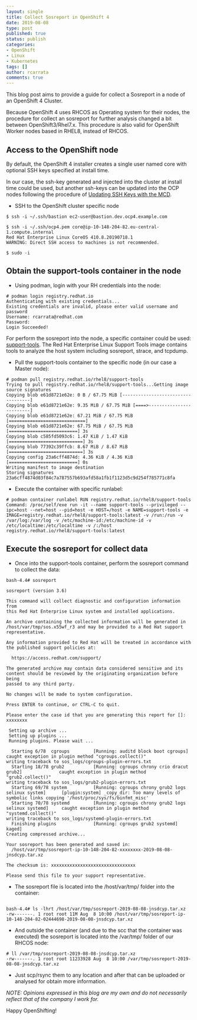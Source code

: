 ```yaml
---
layout: single
title: Collect Sosreport in OpenShift 4
date: 2019-08-08
type: post
published: true
status: publish
categories:
- OpenShift
- Linux
- Kubernetes
tags: []
author: rcarrata
comments: true
---
```


This blog post aims to provide a guide for collect a Sosreport in a node of an OpenShift 4 Cluster.

Because OpenShift 4 uses RHCOS as Operating system for their nodes, the procedure for collect an sosreport for further analysis changed a bit between OpenShift3/Rhel7.x. This procedure is also valid for OpenShift Worker nodes based in RHEL8, instead of RHCOS.

## Access to the OpenShift node

By default, the OpenShift 4 installer creates a single user named core with optional SSH keys specified at install time.

In our case, the ssh-key generated and injected into the cluster at install time could be used, but another ssh-keys can be updated into the OCP nodes following the procedure of [Updating SSH Keys with the MCD](https://github.com/openshift/machine-config-operator/blob/master/docs/Update-SSHKeys.md).

* SSH to the OpenShift cluster specific node

```
$ ssh -i ~/.ssh/bastion ec2-user@bastion.dev.ocp4.example.com

$ ssh -i ~/.ssh/ocp4.pem core@ip-10-148-204-82.eu-central-1.compute.internal
Red Hat Enterprise Linux CoreOS 410.8.20190718.1
WARNING: Direct SSH access to machines is not recommended.

$ sudo -i
```

## Obtain the support-tools container in the node

* Using podman, login with your RH credentials into the node:

```
# podman login registry.redhat.io
Authenticating with existing credentials...
Existing credentials are invalid, please enter valid username and password
Username: rcarrata@redhat.com
Password:
Login Succeeded!
```

For perform the sosreport into the node, a specific container could be used: [support-tools](https://access.redhat.com/containers/?tab=overview&get-method=red-hat-login#/registry.access.redhat.com/rhel8/support-tools).
The Red Hat Enterprise Linux Support Tools image contains tools to analyze the host system including sosreport, strace, and tcpdump.

* Pull the support-tools container to the specific node (in our case a Master node):

```
# podman pull registry.redhat.io/rhel8/support-tools
Trying to pull registry.redhat.io/rhel8/support-tools...Getting image source signatures
Copying blob e61d8721e62e: 0 B / 67.75 MiB [-----------------------------------]
Copying blob e61d8721e62e: 9.35 MiB / 67.75 MiB [====>-------------------------]
Copying blob e61d8721e62e: 67.21 MiB / 67.75 MiB [=============================]
Copying blob e61d8721e62e: 67.75 MiB / 67.75 MiB [==========================] 3s
Copying blob c585fd5093c6: 1.47 KiB / 1.47 KiB [============================] 3s
Copying blob 77392c39ffcb: 8.67 MiB / 8.67 MiB [============================] 3s
Copying config 23a6cff4874d: 4.36 KiB / 4.36 KiB [==========================] 0s
Writing manifest to image destination
Storing signatures
23a6cff4874d03f84c7a787557b693afd58a1fb1f1123d5c9d254f785771c8fa
```

* Execute the container with specific runlabel:

```
# podman container runlabel RUN registry.redhat.io/rhel8/support-tools
Command: /proc/self/exe run -it --name support-tools --privileged --ipc=host --net=host --pid=host -e HOST=/host -e NAME=support-tools -e IMAGE=registry.redhat.io/rhel8/support-tools:latest -v /run:/run -v /var/log:/var/log -v /etc/machine-id:/etc/machine-id -v /etc/localtime:/etc/localtime -v /:/host registry.redhat.io/rhel8/support-tools:latest
```

## Execute the sosreport for collect data

* Once into the support-tools container, perform the sosreport command to collect the data:

```
bash-4.4# sosreport

sosreport (version 3.6)

This command will collect diagnostic and configuration information from
this Red Hat Enterprise Linux system and installed applications.

An archive containing the collected information will be generated in
/host/var/tmp/sos.x55wf_r3 and may be provided to a Red Hat support
representative.

Any information provided to Red Hat will be treated in accordance with
the published support policies at:

  https://access.redhat.com/support/

The generated archive may contain data considered sensitive and its
content should be reviewed by the originating organization before being
passed to any third party.

No changes will be made to system configuration.

Press ENTER to continue, or CTRL-C to quit.

Please enter the case id that you are generating this report for []: xxxxxxxx

 Setting up archive ...
 Setting up plugins ...
 Running plugins. Please wait ...

  Starting 6/78  cgroups         [Running: auditd block boot cgroups]                     caught exception in plugin method "cgroups.collect()"
writing traceback to sos_logs/cgroups-plugin-errors.txt
  Starting 18/78 grub2           [Running: cgroups chrony crio dracut grub2]              caught exception in plugin method "grub2.collect()"
writing traceback to sos_logs/grub2-plugin-errors.txt
  Starting 69/78 system          [Running: cgroups chrony grub2 logs selinux system]      [plugin:system] _copy_dir: Too many levels of symbolic links copying '/host/proc/sys/fs/binfmt_misc'
  Starting 70/78 systemd         [Running: cgroups chrony grub2 logs selinux systemd]     caught exception in plugin method "systemd.collect()"
writing traceback to sos_logs/systemd-plugin-errors.txt
  Finishing plugins              [Running: cgroups grub2 systemd]                         kaged]
Creating compressed archive...

Your sosreport has been generated and saved in:
  /host/var/tmp/sosreport-ip-10-148-204-82-xxxxxxxx-2019-08-08-jnsdcyp.tar.xz

The checksum is: xxxxxxxxxxxxxxxxxxxxxxxxxxxxxxxx

Please send this file to your support representative.
```

* The sosreport file is located into the /host/var/tmp/ folder into the container:

```

bash-4.4# ls -lhrt /host/var/tmp/sosreport-2019-08-08-jnsdcyp.tar.xz
-rw-------. 1 root root 11M Aug  8 10:00 /host/var/tmp/sosreport-ip-10-148-204-82-02444698-2019-08-08-jnsdcyp.tar.xz
```

* And outside the container (and due to the scc that the container was executed) the sosreport is located into the /var/tmp/ folder of our RHCOS node:

```
# ll /var/tmp/sosreport-2019-08-08-jnsdcyp.tar.xz
-rw-------. 1 root root 11233928 Aug  8 10:00 /var/tmp/sosreport-2019-08-08-jnsdcyp.tar.xz
```

* Just scp/rsync them to any location and after that can be uploaded or analysed for obtain more information.

*NOTE: Opinions expressed in this blog are my own and do not necessarily reflect that of the company I work for.*

Happy OpenShifting!

<script type="text/javascript" src="https://cdnjs.buymeacoffee.com/1.0.0/button.prod.min.js" data-name="bmc-button" data-slug="rcarrata" data-color="#FFDD00" data-emoji=""  data-font="Cookie" data-text="Buy me a coffee :)" data-outline-color="#000000" data-font-color="#000000" data-coffee-color="#ffffff" ></script>